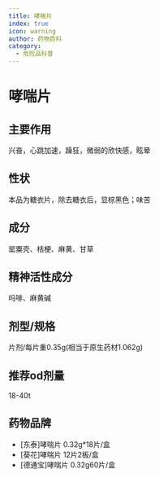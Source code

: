 ```yaml
---
title: 哮喘片
index: true
icon: warning
author: 药物百科
category:
  - 危险品科普
---
```


# 哮喘片

## 主要作用

兴奋，心跳加速，躁狂，微弱的欣快感，眩晕

## 性状

本品为糖衣片，除去糖衣后，显棕黑色；味苦

## 成分

罂粟壳、桔梗、麻黄、甘草

## 精神活性成分

吗啡、麻黄碱

## 剂型/规格

片剂/每片重0.35g(相当于原生药材1.062g)

## 推荐od剂量

18-40t

## 药物品牌

- [东泰]哮喘片 0.32g*18片/盒
- [葵花]哮喘片 12片2板/盒
- [德通宝]哮喘片 0.32g60片/盒

